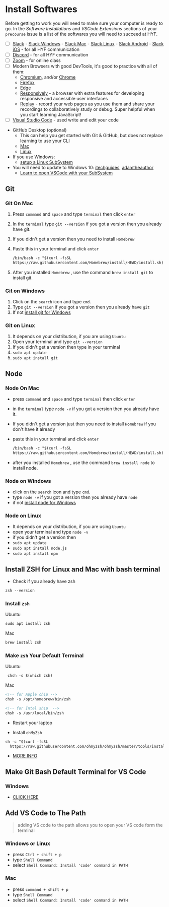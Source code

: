 # Install Softwares

Before getting to work you will need to make sure your computer is ready to go.
In the _Software Installations_ and _VSCode Extensions_ sections of your
`precourse` issue is a list of the softwares you will need to succeed at HYF.

- [ ] [Slack](https://slack.com/) -
      [Slack Windows](https://slack.com/downloads/windows) -
      [Slack Mac](https://slack.com/downloads/mac) -
      [Slack Linux](https://slack.com/downloads/linux) -
      [Slack Android](https://play.google.com/store/apps/details?id=com.Slack&hl=en&gl=US) -
      [Slack iOS](https://apps.apple.com/us/app/slack/id618783545) - for all HYF
      communication
- [ ] [Discord](https://discord.com/download) - for all HYF communication
- [ ] [Zoom](https://zoom.us/support/download) - for online class
- [ ] Modern Browsers with good DevTools, it's good to practice with all of
      them:
  - [Chromium](https://download-chromium.appspot.com/), and/or
    [Chrome](https://www.google.com/chrome/)
  - [Firefox](https://www.mozilla.org/en-US/firefox/developer/)
  - [Edge](https://www.microsoft.com/en-us/edge)
  - [Responsively](https://responsively.app/) - a browser with extra features
    for developing responsive and accessible user interfaces
  - [Replay](https://www.replay.io/) - record your web pages as you use them and
    share your recordings to collaboratively study or debug. Super helpful when
    you start learning JavaScript!
- [ ] [Visual Studio Code](https://code.visualstudio.com/download) - used write
      and edit your code
- GitHub Desktop (optional)
  - This can help you get started with Git & GitHub, but does not replace
    learning to use your CLI
  - [Mac](https://desktop.github.com/)
  - [Linux](https://github.com/shiftkey/desktop#debianubuntu-distributions)
- If you use Windows:
  - [setup a Linux SubSystem](https://docs.microsoft.com/en-us/windows/wsl/install-win10)
- You will need to update to Windows 10:
  [itechguides](https://www.itechguides.com/windows-subsystem-for-linux/),
  [adamtheauthor](https://adamtheautomator.com/windows-subsystem-for-linux/)
  - [Learn to open VSCode with your SubSystem](https://docs.microsoft.com/en-us/windows/wsl/tutorials/wsl-vscode)

## Git

### Git On Mac

1. Press `command` and `space` and type `terminal` then click `enter`
2. In the `terminal` type `git --version` if you got a version then you already
   have git.
3. If you didn't get a version then you need to install `Homebrew`
4. Paste this in your terminal and click `enter`

   ```markdown
   /bin/bash -c "$(curl -fsSL
   https://raw.githubusercontent.com/Homebrew/install/HEAD/install.sh)"
   ```

5. After you installed `Homebrew` , use the command `brew install git` to
   install git.

### Git on Windows

1. Click on the `search` icon and type `cmd`.
2. Type `git --version` if you got a version then you already have `git`
3. If not [install git for Windows](https://gitforwindows.org/)

### Git on Linux

1. It depends on your distribution, if you are using `Ubuntu`
2. Open your terminal and type `git --version`
3. If you didn't get a version then type in your terminal
4. `sudo apt update`
5. `sudo apt install git`

## Node

### Node On Mac

- press `command` and `space` and type `terminal` then click `enter`
- in the `terminal` type `node -v` if you got a version then you already have
  it.
- If you didn't get a version just then you need to install `Homebrew` if you
  don't have it already
- paste this in your terminal and click `enter`

  ```markdown
  /bin/bash -c "$(curl -fsSL
  https://raw.githubusercontent.com/Homebrew/install/HEAD/install.sh)"
  ```

- after you installed `Homebrew` , use the command `brew install node` to
  install node.

### Node on Windows

- click on the `search` icon and type `cmd`.
- type `node -v` if you got a version then you already have `node`
- if not [install node for Windows](https://nodejs.org/en/download)

### Node on Linux

- It depends on your distribution, if you are using `Ubuntu`
- open your terminal and type `node -v`
- if you didn't get a version then
- `sudo apt update`
- `sudo apt install node.js`
- `sudo apt install npm`

## Install ZSH for Linux and Mac with bash terminal

- Check if you already have zsh

```Markdown
zsh --version
```

### Install `zsh`

Ubuntu

```Markdown
sudo apt install zsh
```

Mac

```Markdown
brew install zsh
```

### Make `zsh` Your Default Terminal

Ubuntu

```Markdown
 chsh -s $(which zsh)
```

Mac

```Markdown
<!-- for Apple chip -->
chsh -s /opt/homebrew/bin/zsh

<!-- for Intel ship  -->
chsh -s /usr/local/bin/zsh
```

- Restart your laptop

- Install `ohMyZsh`

```Markdown
sh -c "$(curl -fsSL
  https://raw.githubusercontent.com/ohmyzsh/ohmyzsh/master/tools/install.sh)"
```

- [MORE INFO](https://github.com/ohmyzsh/ohmyzsh)

## Make Git Bash Default Terminal for VS Code

### Windows

- [CLICK HERE](https://www.youtube.com/watch?v=PzJCwfYfIzY)

## Add VS Code to The Path

> adding VS code to the path allows you to open your VS code form the terminal

### Windows or Linux

- press `Ctrl + shift + p`
- type `Shell Command`
- select `Shell Command: Install 'code' command in PATH`

### Mac

- press `command + shift + p`
- type `Shell Command`
- select `Shell Command: Install 'code' command in PATH`
